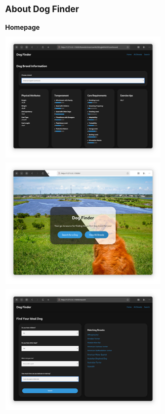 # About Dog Finder

## Homepage 

![breeds.png](../images/breeds.png)

![index.png](../images/index.png)

![search.png](../images/search.png)
